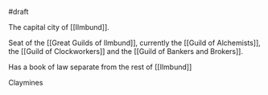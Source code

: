#draft 

The capital city of [[Ilmbund]]. 

Seat of the [[Great Guilds of Ilmbund]], currently the [[Guild of Alchemists]], the [[Guild of Clockworkers]] and the [[Guild of Bankers and Brokers]].

Has a book of law separate from the rest of [[Ilmbund]]

Claymines